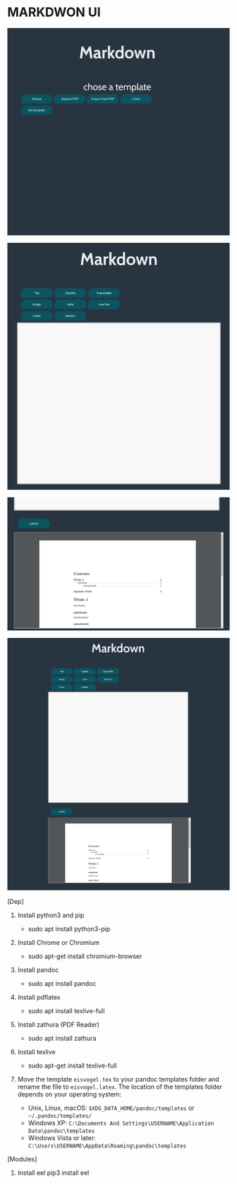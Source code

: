 # MARKDWON UI

![](readme1.png)

![](readme2.png)

![](readme3.png)

![](readme4.png)


[Dep]
1. Install python3 and pip
    - sudo apt install python3-pip

2. Install Chrome or Chromium
    - sudo apt-get install chromium-browser

3. Install pandoc
    - sudo apt install pandoc

4. Install pdflatex
    - sudo apt install texlive-full

5. Install zathura (PDF Reader)
    - sudo apt install zathura

6. Install texlive 
    - sudo apt-get install texlive-full

4. Move the template `eisvogel.tex` to your pandoc templates folder and rename the file to `eisvogel.latex`. The location of the templates folder depends on your operating system:
	- Unix, Linux, macOS: `$XDG_DATA_HOME/pandoc/templates` or `~/.pandoc/templates/`
	- Windows XP: `C:\Documents And Settings\USERNAME\Application Data\pandoc\templates`
	- Windows Vista or later: `C:\Users\USERNAME\AppData\Roaming\pandoc\templates`

[Modules]
1. Install eel
    pip3 install eel

